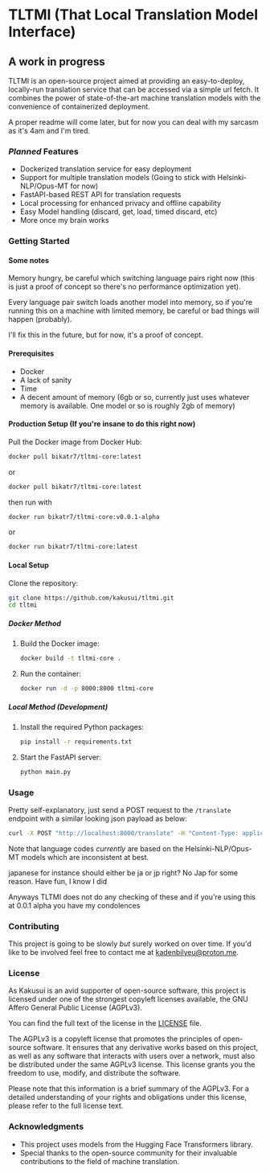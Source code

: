 # TLTMI (That Local Translation Model Interface)

## A work in progress 

TLTMI is an open-source project aimed at providing an easy-to-deploy, locally-run translation service that can be accessed via a simple url fetch. It combines the power of state-of-the-art machine translation models with the convenience of containerized deployment.

A proper readme will come later, but for now you can deal with my sarcasm as it's 4am and I'm tired.

### *Planned* Features

- Dockerized translation service for easy deployment
- Support for multiple translation models (Going to stick with Helsinki-NLP/Opus-MT for now)
- FastAPI-based REST API for translation requests
- Local processing for enhanced privacy and offline capability
- Easy Model handling (discard, get, load, timed discard, etc)
- More once my brain works

### Getting Started

#### Some notes

Memory hungry, be careful which switching language pairs right now (this is just a proof of concept so there's no performance optimization yet).

Every language pair switch loads another model into memory, so if you're running this on a machine with limited memory, be careful or bad things will happen (probably).

I'll fix this in the future, but for now, it's a proof of concept.

#### Prerequisites

- Docker
- A lack of sanity
- Time
- A decent amount of memory (6gb or so, currently just uses whatever memory is available. One model or so is roughly 2gb of memory)

#### Production Setup (If you're insane to do this right now)

Pull the Docker image from Docker Hub:

``` bash
docker pull bikatr7/tltmi-core:latest
```
or

```bash
docker pull bikatr7/tltmi-core:latest
```

then run with

```bash
docker run bikatr7/tltmi-core:v0.0.1-alpha
```

or

```bash
docker run bikatr7/tltmi-core:latest
```
  
#### Local Setup

Clone the repository:
   ```bash
   git clone https://github.com/kakusui/tltmi.git
   cd tltmi
   ```

##### Docker Method

1. Build the Docker image:
   ```bash
   docker build -t tltmi-core .
   ```

3. Run the container:
   ```bash
   docker run -d -p 8000:8000 tltmi-core
   ```

##### Local Method (Development)

1. Install the required Python packages:
   ```bash
   pip install -r requirements.txt
   ```

2. Start the FastAPI server:
   ```bash
   python main.py
   ```

### Usage

Pretty self-explanatory, just send a POST request to the `/translate` endpoint with a similar looking json payload as below:

```bash
curl -X POST "http://localhost:8000/translate" -H "Content-Type: application/json" -d '{"text": "I really fucking hate Japanese!", "source_lang": "en", "target_lang": "jap"}'
```

Note that language codes *currently* are based on the Helsinki-NLP/Opus-MT models which are inconsistent at best.

japanese for instance should either be ja or jp right? No Jap for some reason. Have fun, I know I did

Anyways TLTMI does not do any checking of these and if you're using this at 0.0.1 alpha you have my condolences

### Contributing

This project is going to be slowly _but_ surely worked on over time. If you'd like to be involved feel free to contact me at [kadenbilyeu@proton.me](mailto:kadenbilyeu@proton.me).

### License

As Kakusui is an avid supporter of open-source software, this project is licensed under one of the strongest copyleft licenses available, the GNU Affero General Public License (AGPLv3).

You can find the full text of the license in the [LICENSE](License.md) file.

The AGPLv3 is a copyleft license that promotes the principles of open-source software. It ensures that any derivative works based on this project, as well as any software that interacts with users over a network, must also be distributed under the same AGPLv3 license. This license grants you the freedom to use, modify, and distribute the software.

Please note that this information is a brief summary of the AGPLv3. For a detailed understanding of your rights and obligations under this license, please refer to the full license text.

### Acknowledgments

- This project uses models from the Hugging Face Transformers library.
- Special thanks to the open-source community for their invaluable contributions to the field of machine translation.